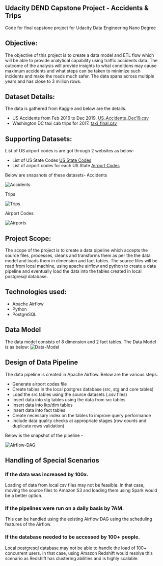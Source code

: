 ## Udacity DEND Capstone Project - Accidents & Trips
Code for final capstone project for Udacity Data Engineering Nano Degree

## Objective:
The objective of this project is to create a data model and ETL flow which will be able to provide analytical capability using traffic accidents data. The outcome of the analysis will provide insights to what conditions may cause maximum accidents and what steps can be taken to minimize such incidents and make the roads much safer. The data spans across multiple years and has close to 3 million rows.

## Dataset Details:
The data is gathered from Kaggle and below are the details.
* US Accidents from Feb 2016 to Dec 2019. [US_Accidents_Dec19.csv](https://www.kaggle.com/sobhanmoosavi/us-accidents)
* Washington DC taxi cab trips for 2017. [taxi_final.csv](https://www.kaggle.com/bvc5283/dc-taxi-trips)

## Supporting Datasets:
List of US airport codes is are got through 2 websites as below-
* List of US State Codes [US State Codes](https://developers.google.com/public-data/docs/canonical/states_csv)
* List of airport codes for each US State [Airport Codes](https://www.airnav.com/airports/us/)

Below are snapshots of these datasets-
Accidents

![Accidents](https://github.com/prasannanegalur/Udacity-DEND-Capstone-Accidents/tree/master/images/Accidents.jpg)

Trips

![Trips](https://github.com/prasannanegalur/Udacity-DEND-Capstone-Accidents/tree/master/images/Trips.jpg)

Airport Codes

![Airports](https://github.com/prasannanegalur/Udacity-DEND-Capstone-Accidents/tree/master/images/Airports.jpg)

## Project Scope:
The scope of the project is to create a data pipeline which accepts the source files, processes, cleans and transforms them as per the the data model and loads them in dimension and fact tables. The source files will be read from local machine, using apache airflow and python to create a data pipeline and eventually load the data into the tables created in local postgresql database.

## Technologies used:
- Apache Airflow
- Python
- PostgreSQL

## Data Model
The data model consists of 8 dimension and 2 fact tables. The Data Model is as below:
![Data-Model](https://github.com/prasannanegalur/Udacity-DEND-Capstone-Accidents/tree/master/images/Data_Model.jpg)

## Design of Data Pipeline
The data pipeline is created in Apache Airflow. Below are the various steps. 
* Generate airport codes file
* Create tables in the local postgres database (src, stg and core tables)
* Load the src tables using the source datasets (.csv files)
* Insert data into stg tables using the data from src tables
* Insert data into lkp/dim tables
* Insert data into fact tables
* Create necessary index on the tables to improve query performance
* Include data quality checks at appropriate stages (row counts and duplicate rows validation)

Below is the snapshot of the pipeline -

![Airflow-DAG](https://github.com/prasannanegalur/Udacity-DEND-Capstone-Accidents/tree/master/images/ETL_Pipeline.jpg)


## Handling of Special Scenarios

### If the data was increased by 100x.

Loading of data from local csv files may not be feasible. In that case, moving the source files to Amazon S3 and loading them using Spark would be a better option.

### If the pipelines were run on a daily basis by 7AM.

This can be handled using the existing Airflow DAG using the scheduling features of the Airflow.

### If the database needed to be accessed by 100+ people.

Local postgresql database may not be able to handle the load of 100+ concurrent users. In that case, using Amazon Redshift would resolve this scenario as Redshift has clustering abilities and is highly scalable.

